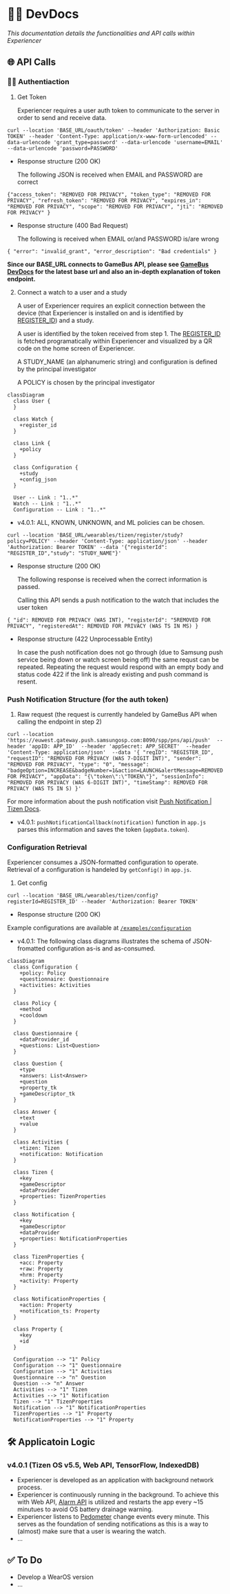 # 👩‍💻 DevDocs

_This documentation details the functionalities and API calls within Experiencer_

## 🌐 API Calls

### 👮‍♂️ Authentiaction

1. Get Token

   Experiencer requires a user auth token to communicate to the server in order to send and receive data.

`curl --location 'BASE_URL/oauth/token'
--header 'Authorization: Basic TOKEN'
--header 'Content-Type: application/x-www-form-urlencoded'
--data-urlencode 'grant_type=password'
--data-urlencode 'username=EMAIL'
--data-urlencode 'password=PASSWORD'`

- Response structure (200 OK)

  The following JSON is received when EMAIL and PASSWORD are correct

`{"access_token": "REMOVED FOR PRIVACY",
"token_type": "REMOVED FOR PRIVACY",
"refresh_token": "REMOVED FOR PRIVACY",
"expires_in": "REMOVED FOR PRIVACY",
"scope": "REMOVED FOR PRIVACY",
"jti": "REMOVED FOR PRIVACY"
}`

- Response structure (400 Bad Request)

  The following is received when EMAIL or/and PASSWORD is/are wrong

`{
    "error": "invalid_grant",
    "error_description": "Bad credentials"
}`

**Since our BASE_URL connects to GameBus API, please see [GameBus DevDocs](https://devdocs.gamebus.eu/) for the latest base url and also an in-depth explanation of token endpoint.**

2. Connect a watch to a user and a study

   A user of Experiencer requires an explicit connection between the device (that Experiencer is installed on and is identified by [REGISTER_ID](https://docs.tizen.org/application/web/guides/messaging/push/#registering-to-the-push-service)) and a study.

   A user is identified by the token received from step 1. The [REGISTER_ID](https://docs.tizen.org/application/web/guides/messaging/push/#registering-to-the-push-service) is fetched programatically within Experiencer and visualized by a QR code on the home screen of Experiencer.

   A STUDY_NAME (an alphanumeric string) and configuration is defined by the principal investigator

   A POLICY is chosen by the principal investigator

```mermaid
classDiagram
  class User {
  }

  class Watch {
    +register_id
  }

  class Link {
    +policy
  }

  class Configuration {
    +study
    +config_json
  }

  User -- Link : "1..*"
  Watch -- Link : "1..*"
  Configuration -- Link : "1..*"
```

- v4.0.1: ALL, KNOWN, UNKNOWN, and ML policies can be chosen.

`curl --location 'BASE_URL/wearables/tizen/register/study?policy=POLICY'
--header 'Content-Type: application/json'
--header 'Authorization: Bearer TOKEN'
--data '{"registerId": "REGISTER_ID","study": "STUDY_NAME"}'`

- Response structure (200 OK)

  The following response is received when the correct information is passed.

  Calling this API sends a push notification to the watch that includes the user token

`{
    "id": REMOVED FOR PRIVACY (WAS INT),
    "registerId": "5REMOVED FOR PRIVACY",
    "registeredAt": REMOVED FOR PRIVACY (WAS TS IN MS)
}`

- Response structure (422 Unprocessable Entity)

  In case the push notification does not go through (due to Samsung push service being down or watch screen being off) the same requst can be repeated. Repeating the request would respond with an empty body and status code 422 if the link is already existing and push command is resent.

### Push Notification Structure (for the auth token)

1. Raw request (the request is currently handeled by GameBus API when calling the endpoint in step 2)

`curl --location 'https://euwest.gateway.push.samsungosp.com:8090/spp/pns/api/push' 
--header 'appID: APP_ID' 
--header 'appSecret: APP_SECRET' 
--header 'Content-Type: application/json' 
--data '{
    "regID": "REGISTER_ID",
    "requestID": "REMOVED FOR PRIVACY (WAS 7-DIGIT INT)",
    "sender": "REMOVED FOR PRIVACY",
    "type": "0",
    "message": "badgeOption=INCREASE&badgeNumber=1&action=LAUNCH&alertMessage=REMOVED FOR PRIVACY",
    "appData": "{\"token\":\"TOKEN\"}",
    "sessionInfo": "REMOVED FOR PRIVACY (WAS 6-DIGIT INT)",
    "timeStamp": REMOVED FOR PRIVACY (WAS TS IN S)
}'`

For more information about the push notification visit [Push Notification | Tizen Docs](https://docs.tizen.org/application/web/guides/messaging/push/).

- v4.0.1: `pushNotificationCallback(notification)` function in `app.js` parses this information and saves the token (`appData.token`).

### Configuration Retrieval

Experiencer consumes a JSON-formatted configuration to operate. Retrieval of a configuration is handeled by `getConfig()` in `app.js`.

1. Get config

`curl --location 'BASE_URL/wearables/tizen/config?registerId=REGISTER_ID'
--header 'Authorization: Bearer TOKEN'`

- Response structure (200 OK)

Example configurations are available at [`/examples/configuration`](https://github.com/khnshn/Experiencer/tree/main/examples/configuration)

- v4.0.1: The following class diagrams illustrates the schema of JSON-fromatted configuration as-is and as-consumed.

```mermaid
classDiagram
  class Configuration {
    +policy: Policy
    +questionnaire: Questionnaire
    +activities: Activities
  }

  class Policy {
    +method
    +cooldown
  }

  class Questionnaire {
    +dataProvider_id
    +questions: List<Question>
  }

  class Question {
    +type
    +answers: List<Answer>
    +question
    +property_tk
    +gameDescriptor_tk
  }

  class Answer {
    +text
    +value
  }

  class Activities {
    +tizen: Tizen
    +notification: Notification
  }

  class Tizen {
    +key
    +gameDescriptor
    +dataProvider
    +properties: TizenProperties
  }

  class Notification {
    +key
    +gameDescriptor
    +dataProvider
    +properties: NotificationProperties
  }

  class TizenProperties {
    +acc: Property
    +raw: Property
    +hrm: Property
    +activity: Property
  }

  class NotificationProperties {
    +action: Property
    +notification_ts: Property
  }

  class Property {
    +key
    +id
  }

  Configuration --> "1" Policy
  Configuration --> "1" Questionnaire
  Configuration --> "1" Activities
  Questionnaire --> "n" Question
  Question --> "n" Answer
  Activities --> "1" Tizen
  Activities --> "1" Notification
  Tizen --> "1" TizenProperties
  Notification --> "1" NotificationProperties
  TizenProperties --> "1" Property
  NotificationProperties --> "1" Property
```

## 🛠 Applicatoin Logic

### v4.0.1 (Tizen OS v5.5, Web API, TensorFlow, IndexedDB)

- Experiencer is developed as an application with background network process.
- Experiencer is continuously running in the background. To achieve this with Web API, [Alarm API](https://docs.tizen.org/application/web/api/5.5/device_api/wearable/tizen/alarm.html) is utilized and restarts the app every ~15 minutues to avoid OS battery drainage warning.
- Experiencer listens to [Pedometer](https://docs.tizen.org/application/web/api/5.5/device_api/wearable/tizen/humanactivitymonitor.html#PedometerStepStatus) change events every minute. This serves as the foundation of sending notifications as this is a way to (almost) make sure that a user is wearing the watch.
- ...

## ✅ To Do

- Develop a WearOS version
- ...
